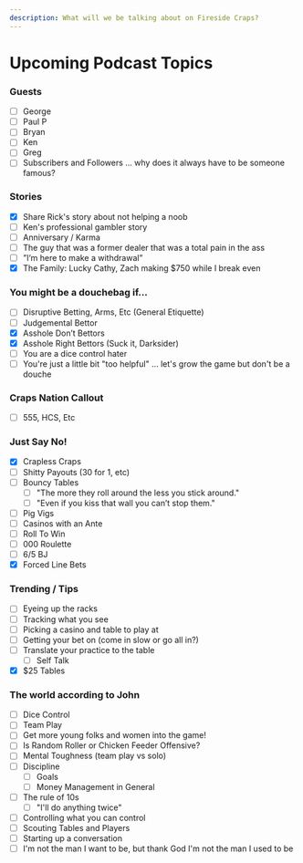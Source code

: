 ```yaml
---
description: What will we be talking about on Fireside Craps?
---
```


# Upcoming Podcast Topics

### Guests

* [ ] George
* [ ] Paul P
* [ ] Bryan
* [ ] Ken
* [ ] Greg
* [ ] Subscribers and Followers ... why does it always have to be someone famous?

### Stories

* [x] Share Rick's story about not helping a noob
* [ ] Ken's professional gambler story
* [ ] Anniversary / Karma
* [ ] The guy that was a former dealer that was a total pain in the ass
* [ ] ”I’m here to make a withdrawal”
* [x] The Family: Lucky Cathy, Zach making $750 while I break even

### You might be a douchebag if…

* [ ] Disruptive Betting, Arms, Etc (General Etiquette)
* [ ] Judgemental Bettor
* [x] Asshole Don’t Bettors
* [x] Asshole Right Bettors (Suck it, Darksider)
* [ ] You are a dice control hater
* [ ] You're just a little bit "too helpful" ... let's grow the game but don't be a douche

### Craps Nation Callout

* [ ] 555, HCS, Etc

### Just Say No!

* [x] Crapless Craps
* [ ] Shitty Payouts (30 for 1, etc)
* [ ] Bouncy Tables
  * [ ] "The more they roll around the less you stick around."
  * [ ] "Even if you kiss that wall you can’t stop them."
* [ ] Pig Vigs
* [ ] Casinos with an Ante
* [ ] Roll To Win
* [ ] 000 Roulette
* [ ] 6/5 BJ
* [x] Forced Line Bets

### Trending / Tips

* [ ] Eyeing up the racks
* [ ] Tracking what you see
* [ ] Picking a casino and table to play at
* [ ] Getting your bet on (come in slow or go all in?)
* [ ] Translate your practice to the table
  * [ ] Self Talk
* [x] $25 Tables

### The world according to John

* [ ] Dice Control
* [ ] Team Play
* [ ] Get more young folks and women into the game!
* [ ] Is Random Roller or Chicken Feeder Offensive?
* [ ] Mental Toughness (team play vs solo)
* [ ] Discipline
  * [ ] Goals
  * [ ] Money Management in General
* [ ] The rule of 10s
  * [ ] "I'll do anything twice"
* [ ] Controlling what you can control
* [ ] Scouting Tables and Players
* [ ] Starting up a conversation
* [ ] I'm not the man I want to be, but thank God I'm not the man I used to be

###



###
